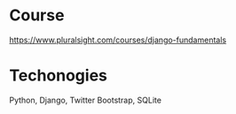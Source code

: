 # Course
https://www.pluralsight.com/courses/django-fundamentals

# Techonogies
Python, Django, Twitter Bootstrap, SQLite
